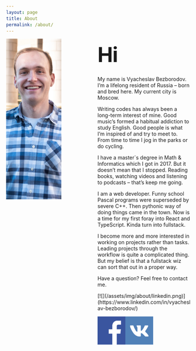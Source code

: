 ```yaml
---
layout: page
title: About
permalink: /about/
---
```


<style type="text/css" media="screen">
  .container {
    margin: 10px auto;
    margin-left: 250px;
    max-width: 600px;
    text-align: left;
  }
  .social {

  }
  h1 {
    margin: 30px 0;
    font-size: 4em;
    line-height: 1;
    letter-spacing: -1px;
  }
  img {
    float: left;
    max-width: 30%;
    height: auto;
  }
</style>

![](/assets/img/about/ava.jpg)

<div class="container">
  <h1>Hi</h1>

  <p>My name is Vyacheslav Bezborodov. I’m a lifelong resident of Russia – born and bred here. My current city is Moscow.</p>

  <p>Writing codes has always been a long-term interest of mine. Good music’s formed a habitual addiction to study English. Good people is what I’m inspired of and try to meet to. From time to time I jog in the parks or do cycling.</p>

  <p>I have a master`s degree in Math & Informatics which I got in 2017. But it doesn’t mean that I stopped. Reading books, watching videos and listening to podcasts – that’s keep me going.</p>

  <p>I am a web developer. Funny school Pascal programs were superseded by severe C++. Then pythonic way of doing things came in the town. Now is a time for my first foray into React and TypeScript. Kinda turn into fullstack.</p>

  <p>I become more and more interested in working on projects rather than tasks. Leading projects through the workflow is quite a complicated thing. But my belief is that a fullstack wiz can sort that out in a proper way.</p>

  <p>Have a question? Feel free to contact me.</p>

  <div class="social">
  [![](/assets/img/about/linkedin.png)](https://www.linkedin.com/in/vyacheslav-bezborodov/)

  [![](/assets/img/about/fb.png)](https://www.facebook.com/viacheslav.bezborodov)

  [![](/assets/img/about/vk.png)](https://vk.com/vyacheslav.bezborodov)
  </div>

</div>
